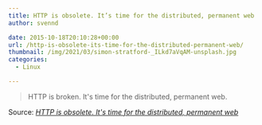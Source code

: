 ```yaml
---
title: HTTP is obsolete. It’s time for the distributed, permanent web
author: svennd

date: 2015-10-18T20:10:28+00:00
url: /http-is-obsolete-its-time-for-the-distributed-permanent-web/
thumbnail: /img/2021/03/simon-stratford-_ILkd7aVqAM-unsplash.jpg
categories:
  - Linux

---
```

> HTTP is broken. It's time for the distributed, permanent web.

Source: _[HTTP is obsolete. It's time for the distributed, permanent web][1]_

 [1]: https://ipfs.io/ipfs/QmNhFJjGcMPqpuYfxL62VVB9528NXqDNMFXiqN5bgFYiZ1/its-time-for-the-permanent-web.html